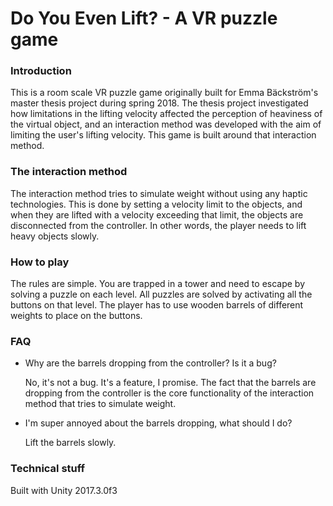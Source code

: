 # Do You Even Lift? - A VR puzzle game
### Introduction
This is a room scale VR puzzle game originally built for Emma Bäckström's master thesis project during spring 2018. The thesis project investigated how limitations in the lifting velocity affected the perception of heaviness of the virtual object, and an interaction method was developed with the aim of limiting the user's lifting velocity. This game is built around that interaction method.
### The interaction method
The interaction method tries to simulate weight without using any haptic technologies. This is done by setting a velocity limit to the objects, and when they are lifted with a velocity exceeding that limit, the objects are disconnected from the controller. In other words, the player needs to lift heavy objects slowly.
### How to play
The rules are simple. You are trapped in a tower and need to escape by solving a puzzle on each level. All puzzles are solved by activating all the buttons on that level. The player has to use wooden barrels of different weights to place on the buttons. 
### FAQ
- Why are the barrels dropping from the controller? Is it a bug?

  No, it's not a bug. It's a feature, I promise. The fact that the barrels are dropping from the controller is the core functionality of the interaction method that tries to simulate weight.
  
- I'm super annoyed about the barrels dropping, what should I do?
  
  Lift the barrels slowly.

### Technical stuff
Built with Unity 2017.3.0f3
